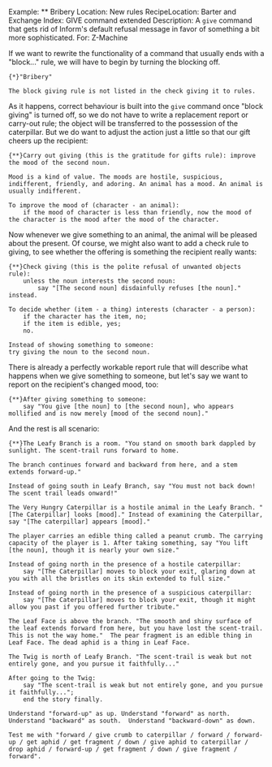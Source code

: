 Example: ** Bribery
Location: New rules
RecipeLocation: Barter and Exchange
Index: GIVE command extended
Description: A ``give`` command that gets rid of Inform's default refusal message in favor of something a bit more sophisticated.
For: Z-Machine

  
If we want to rewrite the functionality of a command that usually ends with a "block..." rule, we will have to begin by turning the blocking off.

  

``` inform7
{*}"Bribery"

The block giving rule is not listed in the check giving it to rules.
```

  
As it happens, correct behaviour is built into the ``give`` command once "block giving" is turned off, so we do not have to write a replacement report or carry-out rule; the object will be transferred to the possession of the caterpillar. But we do want to adjust the action just a little so that our gift cheers up the recipient:

  

``` inform7
{**}Carry out giving (this is the gratitude for gifts rule): improve the mood of the second noun.

Mood is a kind of value. The moods are hostile, suspicious, indifferent, friendly, and adoring. An animal has a mood. An animal is usually indifferent.

To improve the mood of (character - an animal):
	if the mood of character is less than friendly, now the mood of the character is the mood after the mood of the character.
```

  
Now whenever we give something to an animal, the animal will be pleased about the present. Of course, we might also want to add a check rule to giving, to see whether the offering is something the recipient really wants:

  

``` inform7
{**}Check giving (this is the polite refusal of unwanted objects rule):
	unless the noun interests the second noun:
		say "[The second noun] disdainfully refuses [the noun]." instead.

To decide whether (item - a thing) interests (character - a person):
	if the character has the item, no;
	if the item is edible, yes;
	no.

Instead of showing something to someone:
try giving the noun to the second noun.
```

  
There is already a perfectly workable report rule that will describe what happens when we give something to someone, but let's say we want to report on the recipient's changed mood, too:

  

``` inform7
{**}After giving something to someone:
	say "You give [the noun] to [the second noun], who appears mollified and is now merely [mood of the second noun]."
```

  
And the rest is all scenario:

  

``` inform7
{**}The Leafy Branch is a room. "You stand on smooth bark dappled by sunlight. The scent-trail runs forward to home.

The branch continues forward and backward from here, and a stem extends forward-up."

Instead of going south in Leafy Branch, say "You must not back down! The scent trail leads onward!"

The Very Hungry Caterpillar is a hostile animal in the Leafy Branch. "[The Caterpillar] looks [mood]." Instead of examining the Caterpillar, say "[The caterpillar] appears [mood]."

The player carries an edible thing called a peanut crumb. The carrying capacity of the player is 1. After taking something, say "You lift [the noun], though it is nearly your own size."

Instead of going north in the presence of a hostile caterpillar:
	say "[The Caterpillar] moves to block your exit, glaring down at you with all the bristles on its skin extended to full size."

Instead of going north in the presence of a suspicious caterpillar:
	say "[The Caterpillar] moves to block your exit, though it might allow you past if you offered further tribute."

The Leaf Face is above the branch. "The smooth and shiny surface of the leaf extends forward from here, but you have lost the scent-trail. This is not the way home."  The pear fragment is an edible thing in Leaf Face. The dead aphid is a thing in Leaf Face.

The Twig is north of Leafy Branch. "The scent-trail is weak but not entirely gone, and you pursue it faithfully..."

After going to the Twig:
	say "The scent-trail is weak but not entirely gone, and you pursue it faithfully...";
	end the story finally.

Understand "forward-up" as up. Understand "forward" as north. Understand "backward" as south.  Understand "backward-down" as down.

Test me with "forward / give crumb to caterpillar / forward / forward-up / get aphid / get fragment / down / give aphid to caterpillar / drop aphid / forward-up / get fragment / down / give fragment / forward".
```

